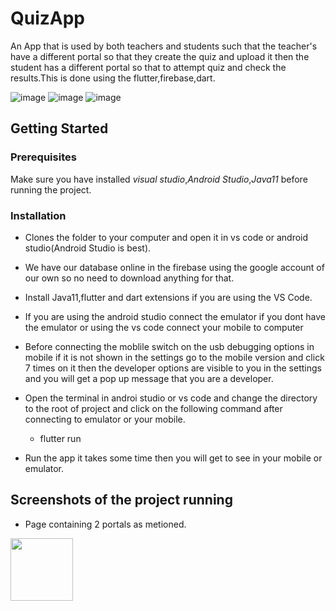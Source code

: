 # QuizApp
An App that is used by both teachers and students such that the teacher's have a different portal so that they create the quiz and upload it then the student has a different portal so that to attempt quiz and check the results.This is done using the flutter,firebase,dart.

![image](https://img.shields.io/badge/DART-E34F26?style=for-the-badge&logo=dart&logoColor=white)
![image](https://img.shields.io/badge/FLUTTER-3756AB?style=for-the-badge&logo=flutter&logoColor=white)
![image](https://img.shields.io/badge/FIREBASE-E34F26?style=for-the-badge&logo=FireBase&logoColor=white)

## Getting Started
### Prerequisites

Make sure you have installed *visual studio*,*Android Studio*,*Java11*  before running the project.

### Installation

* Clones the folder to your computer and open it in vs code or android studio(Android Studio is best).

* We have our database online in the firebase using the google account of our own so no need to download anything for that.
   
* Install Java11,flutter and dart extensions if you are using the VS Code.

* If you are using the android studio connect the emulator if you dont have the emulator or using the vs code connect your mobile to computer

* Before connecting the moblile switch on the usb debugging options in mobile if it is not shown in the settings go to the mobile version and click 7 times on it then the developer options are visible to you in the settings and you will get a pop up message that you are a developer.

* Open the terminal in androi studio or vs code and change the directory to the root of project and click on the following command after connecting to emulator or your mobile.

   * flutter run
   
* Run the app it takes some time then you will get to see in your mobile or emulator.

## Screenshots of the project running

* Page containing 2 portals as metioned.
<img src="https://user-images.githubusercontent.com/113230592/233431474-1fbd2fe0-48fb-4d38-8595-da6e8807246e.jpg" width="100" height="100">

